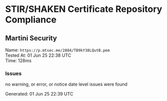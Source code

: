 # STIR/SHAKEN Certificate Repository Compliance

## Martini Security

Name: `https://p.mtsec.me/2884/TB9kY38LQutB.pem`\
Tested At: 01 Jun 25 22:38 UTC\
Time: 128ms

### Issues

no warning, or error, or notice date level issues were found

Generated: 01 Jun 25 22:39 UTC